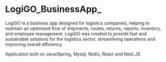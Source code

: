 # LogiGO_BusinessApp_
LogiGO is a business app designed for logistics companies, helping to maintain an optimized flow of shipments, routes, returns, reports, inventory, and employee management. LogiGO was created to provide fast and sustainable solutions for the logistics sector, streamlining operations and improving overall efficiency.

Application built on Java/Spring, Mysql, Redis, React and Next.JS.
